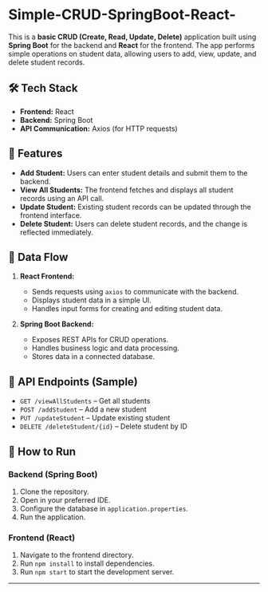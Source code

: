 # Simple-CRUD-SpringBoot-React-

This is a **basic CRUD (Create, Read, Update, Delete)** application built using **Spring Boot** for the backend and **React** for the frontend. The app performs simple operations on student data, allowing users to add, view, update, and delete student records.

## 🛠️ Tech Stack

- **Frontend:** React
- **Backend:** Spring Boot
- **API Communication:** Axios (for HTTP requests)

## 📌 Features

- **Add Student:** Users can enter student details and submit them to the backend.
- **View All Students:** The frontend fetches and displays all student records using an API call.
- **Update Student:** Existing student records can be updated through the frontend interface.
- **Delete Student:** Users can delete student records, and the change is reflected immediately.

## 🔄 Data Flow

1. **React Frontend:**

   - Sends requests using `axios` to communicate with the backend.
   - Displays student data in a simple UI.
   - Handles input forms for creating and editing student data.

2. **Spring Boot Backend:**
   - Exposes REST APIs for CRUD operations.
   - Handles business logic and data processing.
   - Stores data in a connected database.

## 🔧 API Endpoints (Sample)

- `GET /viewAllStudents` – Get all students
- `POST /addStudent` – Add a new student
- `PUT /updateStudent` – Update existing student
- `DELETE /deleteStudent/{id}` – Delete student by ID

## 🚀 How to Run

### Backend (Spring Boot)

1. Clone the repository.
2. Open in your preferred IDE.
3. Configure the database in `application.properties`.
4. Run the application.

### Frontend (React)

1. Navigate to the frontend directory.
2. Run `npm install` to install dependencies.
3. Run `npm start` to start the development server.

---
